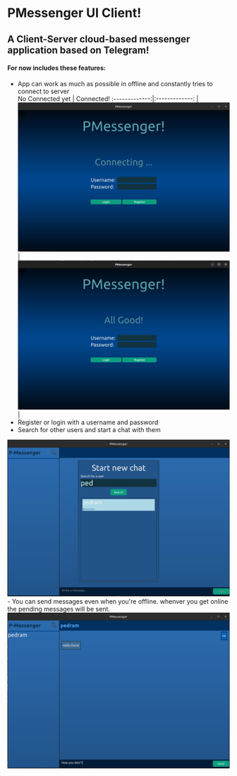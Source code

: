 # PMessenger UI Client!
## A Client-Server cloud-based messenger application based on Telegram!
#### For now includes these features:
-   App can work as much as possible in offline and constantly tries to connect to server<br>
  No Connected yet  | Connected! 
 :-------------:|:-------------:
 | <img src="./FirstPageOffline.png" width="500"/>  | <img src="./FirstPageOnline.png" width="500"/> | <br>
-   Register or login with a username and password
-   Search for other users and start a chat with them
<img src="./SearchPage.png" width="1000"/>
-   You can send messages even when you're offline. whenver you get online the pending messages will be sent.
<img src="./ChatPage.png" width="1000"/>
